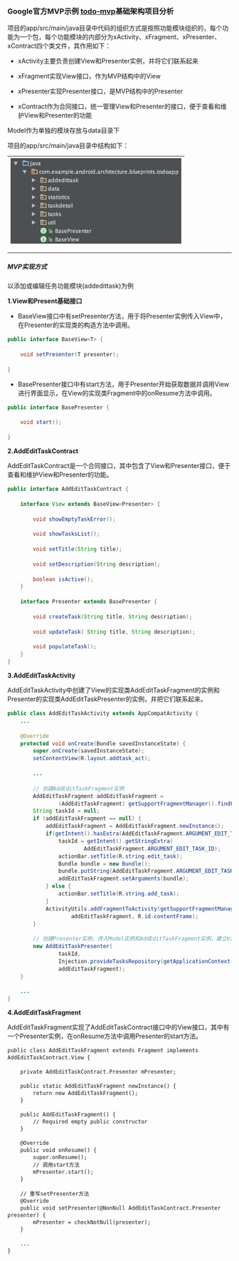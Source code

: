 ### Google官方MVP示例 [todo-mvp](https://github.com/googlesamples/android-architecture/tree/todo-mvp/)基础架构项目分析

项目的app/src/main/java目录中代码的组织方式是按照功能模块组织的，每个功能为一个包，每个功能模块的内部分为xActivity、xFragment、xPresenter、xContract四个类文件，其作用如下：

* xActivity主要负责创建View和Presenter实例，并将它们联系起来

* xFragment实现View接口，作为MVP结构中的View

* xPresenter实现Presenter接口，是MVP结构中的Presenter

* xContract作为合同接口，统一管理View和Presenter的接口，便于查看和维护View和Presenter的功能

Model作为单独的模块存放与data目录下

项目的app/src/main/java目录中结构如下：

| ![](/assets/import1.13.png) |
| :---: |


---

##### MVP实现方式

以添加或编辑任务功能模块\(addedittask\)为例

**1.View和Present基础接口**

* BaseView接口中有setPresenter方法，用于将Presenter实例传入View中，在Presenter的实现类的构造方法中调用。

```java
public interface BaseView<T> {

    void setPresenter(T presenter);

}
```

* BasePresenter接口中有start方法，用于Presenter开始获取数据并调用View进行界面显示，在View的实现类Fragment中的onResume方法中调用。

```java
public interface BasePresenter {

    void start();

}
```

**2.AddEditTaskContract**

AddEditTaskContract是一个合同接口，其中包含了View和Presenter接口，便于查看和维护View和Presenter的功能。

```java
public interface AddEditTaskContract {

    interface View extends BaseView<Presenter> {

        void showEmptyTaskError();

        void showTasksList();

        void setTitle(String title);

        void setDescription(String description);

        boolean isActive();
    }

    interface Presenter extends BasePresenter {

        void createTask(String title, String description);

        void updateTask( String title, String description);

        void populateTask();
    }
}
```

**3.AddEditTaskActivity**

AddEditTaskActivity中创建了View的实现类AddEditTaskFragment的实例和Presenter的实现类AddEditTaskPresenter的实例，并把它们联系起来。

```java
public class AddEditTaskActivity extends AppCompatActivity {
    ...

    @Override
    protected void onCreate(Bundle savedInstanceState) {
        super.onCreate(savedInstanceState);
        setContentView(R.layout.addtask_act);

        ...

        // 创建AddEditTaskFragment实例
        AddEditTaskFragment addEditTaskFragment =
                (AddEditTaskFragment) getSupportFragmentManager().findFragmentById(R.id.contentFrame);
        String taskId = null;
        if (addEditTaskFragment == null) {
            addEditTaskFragment = AddEditTaskFragment.newInstance();
            if(getIntent().hasExtra(AddEditTaskFragment.ARGUMENT_EDIT_TASK_ID)) {
                taskId = getIntent().getStringExtra(
                        AddEditTaskFragment.ARGUMENT_EDIT_TASK_ID);
                actionBar.setTitle(R.string.edit_task);
                Bundle bundle = new Bundle();
                bundle.putString(AddEditTaskFragment.ARGUMENT_EDIT_TASK_ID, taskId);
                addEditTaskFragment.setArguments(bundle);
            } else {
                actionBar.setTitle(R.string.add_task);
            }
            ActivityUtils.addFragmentToActivity(getSupportFragmentManager(),
                    addEditTaskFragment, R.id.contentFrame);
        }

        // 创建Presenter实例，传入Model实例和AddEditTaskFragment实例，建立View和Presenter之间的联系
        new AddEditTaskPresenter(
                taskId,
                Injection.provideTasksRepository(getApplicationContext()),
                addEditTaskFragment);
    }

    ...
}
```

**4.AddEditTaskFragment**

AddEditTaskFragment实现了AddEditTaskContract接口中的View接口，其中有一个Presenter实例，在onResume方法中调用Presenter的start方法。

```
public class AddEditTaskFragment extends Fragment implements AddEditTaskContract.View {

    private AddEditTaskContract.Presenter mPresenter;

    public static AddEditTaskFragment newInstance() {
        return new AddEditTaskFragment();
    }

    public AddEditTaskFragment() {
        // Required empty public constructor
    }

    @Override
    public void onResume() {
        super.onResume();
        // 调用start方法
        mPresenter.start();
    }

    // 重写setPresenter方法
    @Override
    public void setPresenter(@NonNull AddEditTaskContract.Presenter presenter) {
        mPresenter = checkNotNull(presenter);
    }

    ...
}
```



